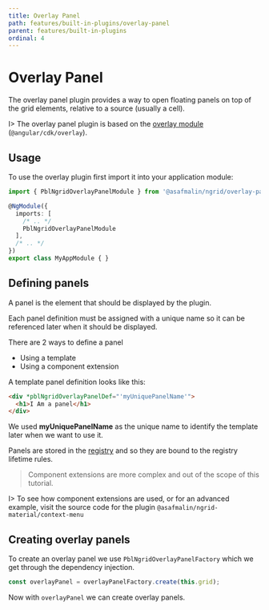 ```yaml
---
title: Overlay Panel
path: features/built-in-plugins/overlay-panel
parent: features/built-in-plugins
ordinal: 4
---
```

# Overlay Panel

The overlay panel plugin provides a way to open floating panels on top of the grid elements, relative to a source (usually a cell).

I> The overlay panel plugin is based on the <a href="https://material.angular.io/cdk/overlay/overview" target="_blank">overlay module</a> (`@angular/cdk/overlay`).

## Usage

To use the overlay plugin first import it into your application module:

```ts
import { PblNgridOverlayPanelModule } from '@asafmalin/ngrid/overlay-panel';

@NgModule({
  imports: [
    /* .. */
    PblNgridOverlayPanelModule
  ],
  /* .. */
})
export class MyAppModule { }
```

## Defining panels

A panel is the element that should be displayed by the plugin.

Each panel definition must be assigned with a unique name so it can be referenced later when it should be displayed.

There are 2 ways to define a panel

- Using a template
- Using a component extension

A template panel definition looks like this:

```html
<div *pblNgridOverlayPanelDef="'myUniquePanelName'">
  <h1>I Am a panel</h1>
</div>
```

We used **myUniquePanelName** as the unique name to identify the template later when we want to use it.

Panels are stored in the [registry](../../../concepts/grid/the-registry) and so they are bound to the registry lifetime rules.

> Component extensions are more complex and out of the scope of this tutorial.

I> To see how component extensions are used, or for an advanced example, visit the source code for the plugin `@asafmalin/ngrid-material/context-menu`

## Creating overlay panels

To create an overlay panel we use `PblNgridOverlayPanelFactory` which we get through the dependency injection.

```ts
const overlayPanel = overlayPanelFactory.create(this.grid);
```

Now with `overlayPanel` we can create overlay panels.

<div pbl-example-view="pbl-overlay-panel-example"></div>
